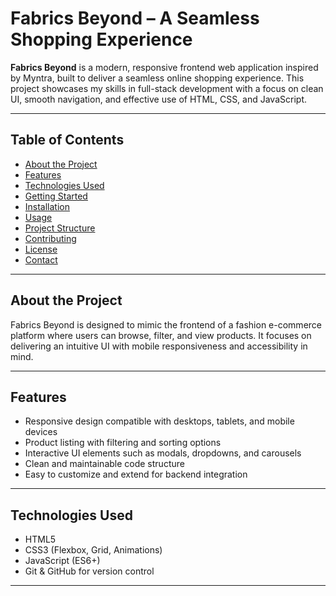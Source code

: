 # Fabrics Beyond – A Seamless Shopping Experience

**Fabrics Beyond** is a modern, responsive frontend web application inspired by Myntra, built to deliver a seamless online shopping experience. This project showcases my skills in full-stack development with a focus on clean UI, smooth navigation, and effective use of HTML, CSS, and JavaScript.

---

## Table of Contents

- [About the Project](#about-the-project)
- [Features](#features)
- [Technologies Used](#technologies-used)
- [Getting Started](#getting-started)
- [Installation](#installation)
- [Usage](#usage)
- [Project Structure](#project-structure)
- [Contributing](#contributing)
- [License](#license)
- [Contact](#contact)

---

## About the Project

Fabrics Beyond is designed to mimic the frontend of a fashion e-commerce platform where users can browse, filter, and view products. It focuses on delivering an intuitive UI with mobile responsiveness and accessibility in mind.

---

## Features

- Responsive design compatible with desktops, tablets, and mobile devices  
- Product listing with filtering and sorting options  
- Interactive UI elements such as modals, dropdowns, and carousels  
- Clean and maintainable code structure  
- Easy to customize and extend for backend integration  

---

## Technologies Used

- HTML5  
- CSS3 (Flexbox, Grid, Animations)  
- JavaScript (ES6+)  
- Git & GitHub for version control  

---




